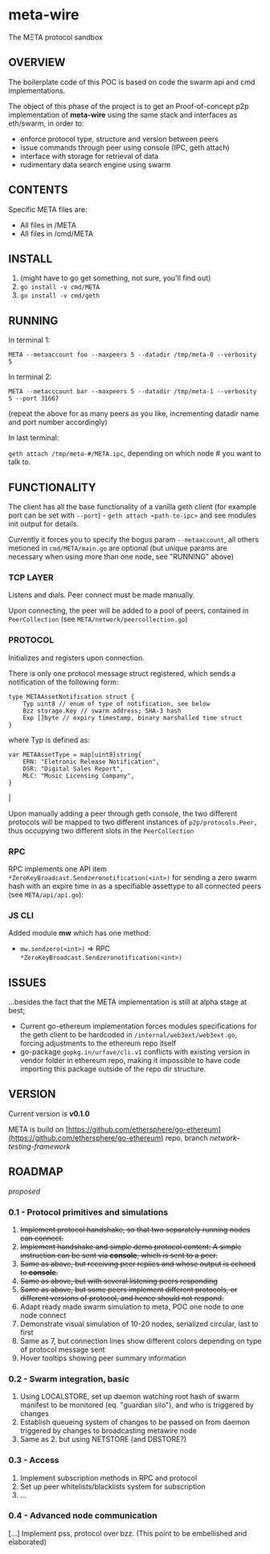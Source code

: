 # meta-wire

The MΞTA protocol sandbox

## OVERVIEW

The boilerplate code of this POC is based on code the swarm api and cmd implementations.

The object of this phase of the project is to get an Proof-of-concept p2p implementation of **meta-wire** using the same stack and interfaces as eth/swarm, in order to:

- enforce protocol type, structure and version between peers
- issue commands through peer using console (IPC, geth attach)
- interface with storage for retrieval of data
- rudimentary data search engine using swarm

## CONTENTS

Specific META files are:

- All files in /META
- All files in /cmd/META

## INSTALL

1. (might have to go get something, not sure, you'll find out)
2. `go install -v cmd/META`
3. `go install -v cmd/geth`

## RUNNING
 
In terminal 1: 

`META --metaaccount foo --maxpeers 5 --datadir /tmp/meta-0 --verbosity 5`

In terminal 2:

`META --metacccount bar --maxpeers 5 --datadir /tmp/meta-1 --verbosity 5 --port 31667`

(repeat the above for as many peers as you like, incrementing datadir name and port number accordingly)

In last terminal:

`geth attach /tmp/meta-#/META.ipc`, depending on which node # you want to talk to.

## FUNCTIONALITY

The client has all the base functionality of a vanilla geth client (for example port can be set with `--port`) - `geth attach <path-to-ipc>` and see modules init output for details.

Currently it forces you to specify the bogus param `--metaaccount`, all others metioned in `cmd/META/main.go` are optional (but unique params are necessary when using more than one node, see "RUNNING" above)

### TCP LAYER

Listens and dials. Peer connect must be made manually.

Upon connecting, the peer will be added to a pool of peers, contained in `PeerCollection` (see `META/network/peercollection.go`)

### PROTOCOL

Initializes and registers upon connection.

There is only one protocol message struct registered, which sends a notification of the following form:

```
type METAAssetNotification struct {
	Typ uint8 // enum of type of notification, see below
	Bzz storage.Key // swarm address; SHA-3 hash
	Exp []byte // expiry timestamp, binary marshalled time struct
}
```

where Typ is defined as:

```
var METAAssetType = map[uint8]string{
	ERN: "Eletronic Release Notification",
	DSR: "Digital Sales Report",
	MLC: "Music Licensing Company",
}
```
|

Upon manually adding a peer through geth console, the two different protocols will be mapped to two different instances of `p2p/protocols.Peer,` thus occupying two different slots in the `PeerCollection`

### RPC

RPC implements one API item `*ZeroKeyBroadcast.Sendzeronotification(<int>)` for sending a zero swarm hash with an expire time in as a specifiable assettype to all connected peers (see `META/api/api.go`):

### JS CLI

Added module **mw** which has one method:


- `mw.sendzero(<int>)` => RPC `*ZeroKeyBroadcast.Sendzeronotification(<int>)`

## ISSUES

...besides the fact that the META implementation is still at alpha stage at best;

- Current go-ethereum implementation forces modules specifications for the geth client to be hardcoded in `/internal/web3ext/web3ext.go`, forcing adjustments to the ethereum repo itself
- go-package `gopkg.in/urfave/cli.v1` conflicts with existing version in vendor folder in ethereum repo, making it impossible to have code importing this package outside of the repo dir structure.

## VERSION

Current version is **v0.1.0**

META is build on [https://github.com/ethersphere/go-ethereum](https://github.com/ethersphere/go-ethereum) repo, branch *network-testing-framework*

## ROADMAP

*proposed*

### 0.1 - Protocol primitives and simulations

1. ~~Implement protocol handshake, so that two separately running nodes can connect.~~
2. ~~Implement handshake and simple demo protocol content: A simple instruction can be sent via **console**, which is sent to a peer.~~
3. ~~Same as above, but receiving peer replies and whose output is echoed to **console**.~~
4. ~~Same as above, but with several listening peers responding~~
5. ~~Same as above, but some peers implement different protocols, or different versions of protocol, and hence should not respond.~~
6. Adapt ready made swarm simulation to meta, POC one node to one node connect
7. Demonstrate visual simulation of 10-20 nodes, serialized circular, last to first
8. Same as 7, but connection lines show different colors depending on type of protocol message sent
9. Hover tooltips showing peer summary information

### 0.2 - Swarm integration, basic

1. Using LOCALSTORE, set up daemon watching root hash of swarm manifest to be monitored (eq. "guardian silo"), and who is triggered by changes
2. Establish queueing system of changes to be passed on from daemon triggered by changes to broadcasting metawire node
3. Same as 2. but using NETSTORE (and DBSTORE?)

### 0.3 - Access

1. Implement subscription methods in RPC and protocol
2. Set up peer whitelists/blacklists system for subscription
3. ...

### 0.4 - Advanced node communication

[...] Implement pss, protocol over bzz. (This point to be embellished and elaborated)

